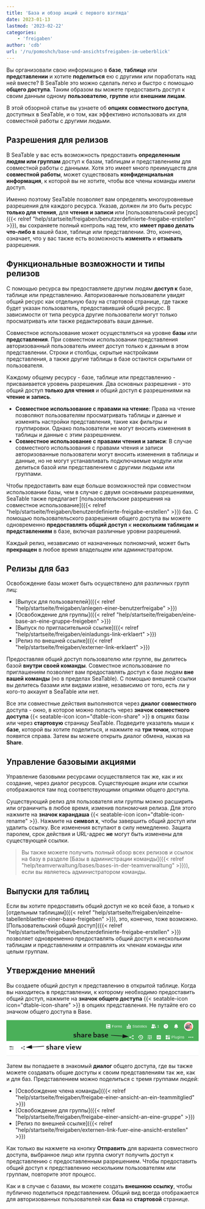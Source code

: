 ```yaml
---
title: 'База и обзор акций с первого взгляда'
date: 2023-01-13
lastmod: '2023-02-22'
categories:
    - 'freigaben'
author: 'cdb'
url: '/ru/pomoshch/base-und-ansichtsfreigaben-im-ueberblick'
---
```


Вы организовали свою информацию в **базе**, **таблице** или **представлении** и хотите **поделиться** ею с другими или поработать над ней вместе? В SeaTable это можно сделать легко и быстро с помощью **общего доступа**. Таким образом вы можете предоставить доступ к своим данным одному **пользователю**, **группе** или **внешним лицам**.

В этой обзорной статье вы узнаете об **опциях совместного доступа**, доступных в SeaTable, и о том, как эффективно использовать их для совместной работы с другими людьми.

## Разрешения для релизов

В SeaTable у вас есть возможность предоставить **определенным людям или группам** доступ к базам, таблицам и представлениям для совместной работы с данными. Хотя это имеет много преимуществ для **совместной работы**, может существовать **конфиденциальная информация**, к которой вы не хотите, чтобы все члены команды имели доступ.

Именно поэтому SeaTable позволяет вам определять многоуровневые разрешения для каждого ресурса. Указав, должен ли это быть ресурс **только для чтения**, для **чтения и записи** или [пользовательский ресурс]({{< relref "help/startseite/freigaben/benutzerdefinierte-freigabe-erstellen" >}}), вы сохраняете полный контроль над тем, кто **имеет право делать что-либо в** вашей базе, таблице или представлении. Это, конечно, означает, что у вас также есть возможность **изменять** и **отзывать** разрешения.

## Функциональные возможности и типы релизов

С помощью ресурса вы предоставляете другим людям **доступ к** базе, таблице или представлению. Авторизованные пользователи увидят общий ресурс как отдельную базу на стартовой странице, где также будет указан пользователь, предоставивший общий ресурс. В зависимости от типа ресурса другие пользователи могут только просматривать или также редактировать ваши данные.

Совместное использование может осуществляться на уровне **базы** или **представления**. При совместном использовании представления авторизованный пользователь имеет доступ только к данным в этом представлении. Строки и столбцы, скрытые настройками представления, а также другие таблицы в базе остаются скрытыми от пользователя.

Каждому общему ресурсу - базе, таблице или представлению - присваивается уровень разрешения. Два основных разрешения - это общий доступ **только для чтения** и общий доступ **с** разрешениями на **чтение и запись**.

- **Совместное использование с правами на чтение**: Права на чтение позволяют пользователям просматривать таблицы и данные и изменять настройки представления, такие как фильтры и группировки. Однако пользователи не могут вносить изменения в таблицы и данные с этим разрешением.
- **Совместное использование с правами чтения и записи**: В случае совместного использования с правами чтения и записи авторизованные пользователи могут вносить изменения в таблицы и данные, но не могут устанавливать подключаемые модули или делиться базой или представлением с другими людьми или группами.

Чтобы предоставить вам еще больше возможностей при совместном использовании базы, чем в случае с двумя основными разрешениями, SeaTable также предлагает [пользовательские разрешения на совместное использование]({{< relref "help/startseite/freigaben/benutzerdefinierte-freigabe-erstellen" >}}) баз. С помощью пользовательского разрешения общего доступа вы можете одновременно **предоставлять общий доступ** к **нескольким таблицам и представлениям** в базе, включая различные уровни разрешений.

Каждый релиз, независимо от назначенных полномочий, может быть **прекращен** в любое время владельцем или администратором.

## Релизы для баз

Освобождение базы может быть осуществлено для различных групп лиц:

- [Выпуск для пользователей]({{< relref "help/startseite/freigaben/anlegen-einer-benutzerfreigabe" >}})
- [Освобождение для группы]({{< relref "help/startseite/freigaben/eine-base-an-eine-gruppe-freigeben" >}})
- [Выпуск по пригласительной ссылке]({{< relref "help/startseite/freigaben/einladungs-link-erklaert" >}})
- [Релиз по внешней ссылке]({{< relref "help/startseite/freigaben/externer-link-erklaert" >}})

Предоставляя общий доступ пользователю или группе, вы делитесь базой **внутри своей команды**. Совместное использование по приглашениям позволяет вам предоставлять доступ к базе людям **вне вашей команды** (но в пределах SeaTable). С помощью внешней ссылки вы делитесь базами или видами извне, независимо от того, есть ли у кого-то аккаунт в SeaTable или нет.

Все эти совместные действия выполняются через **диалог** **совместного** доступа - окно, в которое можно попасть через **значок совместного доступа** {{< seatable-icon icon="dtable-icon-share" >}} в опциях базы или через **стартовую** страницу SeaTable. Подведите указатель мыши к **базе**, которой вы хотите поделиться, и нажмите на **три точки**, которые появятся справа. Затем вы можете открыть диалог обмена, нажав на **Share**.

## Управление базовыми акциями

Управление базовыми ресурсами осуществляется так же, как и их создание, через диалог ресурсов. Существующие акции или ссылки отображаются там под соответствующими опциями общего доступа.

Существующий релиз для пользователя или группы можно расширить или ограничить в любое время, изменив полномочия релиза. Для этого нажмите на **значок карандаша** {{< seatable-icon icon="dtable-icon-rename" >}}. Нажмите на **символ x**, чтобы завершить общий доступ или удалить ссылку. Все изменения вступают в силу немедленно. Защита паролем, срок действия и URL-адрес **не** могут быть изменены для существующей ссылки.

> Вы также можете получить полный обзор всех релизов и ссылок на базу в разделе [Базы в администрации команды]({{< relref "help/teamverwaltung/bases/bases-in-der-teamverwaltung" >}})), если вы являетесь администратором команды.

## Выпуски для таблиц

Если вы хотите предоставить общий доступ не ко всей базе, а только к [отдельным таблицам]({{< relref "help/startseite/freigaben/einzelne-tabellenblaetter-einer-base-freigeben" >}}), это, конечно, тоже возможно. [Пользовательский общий доступ]({{< relref "help/startseite/freigaben/benutzerdefinierte-freigabe-erstellen" >}}) позволяет одновременно предоставлять общий доступ к нескольким таблицам и представлениям и отправлять их членам команды или целым группам.

## Утверждение мнений

Вы создаете общий доступ к представлению в открытой таблице. Когда вы находитесь в представлении, к которому необходимо предоставить общий доступ, нажмите на **значок общего доступа** {{< seatable-icon icon="dtable-icon-share" >}} в опциях представления. Не путайте его со значком общего доступа в Base.

![Совместное использование иконок в базе](images/share-icons-new-1.png)

Затем вы попадаете в знакомый **диалог** общего доступа, где вы также можете создавать общие доступы к своим представлениям так же, как и для баз. Представлением можно поделиться с тремя группами людей:

- [Освобождение члена команды]({{< relref "help/startseite/freigaben/freigabe-einer-ansicht-an-ein-teammitglied" >}})
- [Освобождение для группы]({{< relref "help/startseite/freigaben/freigabe-einer-ansicht-an-eine-gruppe" >}})
- [Релиз по внешней ссылке]({{< relref "help/startseite/freigaben/externen-link-fuer-eine-ansicht-erstellen" >}})

Как только вы нажмете на кнопку **Отправить** для варианта совместного доступа, выбранное лицо или группа смогут получить доступ к представлению с предоставленным разрешением. Чтобы предоставить общий доступ к представлению нескольким пользователям или группам, повторите этот процесс.

Как и в случае с базами, вы можете создать **внешнюю ссылку**, чтобы публично поделиться представлением. Общий вид всегда отображается для авторизованных пользователей как **база** на **стартовой** странице.
